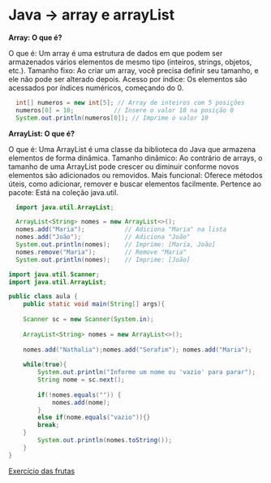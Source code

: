 # Java → array e arrayList

**Array: O que é?**

O que é: Um array é uma estrutura de dados em que podem ser armazenados vários elementos de mesmo tipo (inteiros, strings, objetos, etc.).
Tamanho fixo: Ao criar um array, você precisa definir seu tamanho, e ele não pode ser alterado depois.
Acesso por índice: Os elementos são acessados por índices numéricos, começando do 0.

```java
  int[] numeros = new int[5]; // Array de inteiros com 5 posições
  numeros[0] = 10;           // Insere o valor 10 na posição 0
  System.out.println(numeros[0]); // Imprime o valor 10
```

**ArrayList: O que é?**

O que é: Uma ArrayList é uma classe da biblioteca do Java que armazena elementos de forma dinâmica.
Tamanho dinâmico: Ao contrário de arrays, o tamanho de uma ArrayList pode crescer ou diminuir conforme novos elementos são adicionados ou removidos.
Mais funcional: Oferece métodos úteis, como adicionar, remover e buscar elementos facilmente.
Pertence ao pacote: Está na coleção java.util.

```java
  import java.util.ArrayList;

  ArrayList<String> nomes = new ArrayList<>();
  nomes.add("Maria");           // Adiciona "Maria" na lista
  nomes.add("João");            // Adiciona "João"
  System.out.println(nomes);    // Imprime: [Maria, João]
  nomes.remove("Maria");        // Remove "Maria"
  System.out.println(nomes);    // Imprime: [João]
```

```java
import java.util.Scanner;
import java.util.ArrayList;

public class aula {
    public static void main(String[] args){
    
    Scanner sc = new Scanner(System.in);
    
    ArrayList<String> nomes = new ArrayList<>();
   
    nomes.add("Nathalia");nomes.add("Serafim"); nomes.add("Maria");
    
    while(true){
        System.out.println("Informe um nome ou 'vazio' para parar");
        String nome = sc.next();
        
        if(!nomes.equals("")) {
            nomes.add(nome);
        }
        else if(nome.equals("vazio")){}
        break;
    }
        System.out.println(nomes.toString());
    }
}

```

[Exercício das frutas](Java%20%E2%86%92%20array%20e%20arrayList%201a5b8871e1d980a7b54cd1014b4ee48e/Exerci%CC%81cio%20das%20frutas%201a5b8871e1d98056a05cee41b3024d18.md)